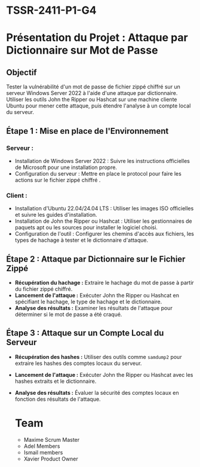 # TSSR-2411-P1-G4


# Présentation du Projet : Attaque par Dictionnaire sur Mot de Passe

## Objectif

Tester la vulnérabilité d'un mot de passe de fichier zippé chiffré sur un serveur Windows Server 2022 à l'aide d'une attaque par dictionnaire. Utiliser les outils John the Ripper ou Hashcat sur une machine cliente Ubuntu pour mener cette attaque, puis étendre l'analyse à un compte local du serveur.

## Étape 1 : Mise en place de l'Environnement

### Serveur :
* Installation de Windows Server 2022 : Suivre les instructions officielles de Microsoft pour une installation propre.
* Configuration du serveur : Mettre en place le protocol pour faire les actions sur le fichier zippé chiffré .

### Client :
* Installation d'Ubuntu 22.04/24.04 LTS : Utiliser les images ISO officielles et suivre les guides d'installation.
* Installation de John the Ripper ou Hashcat : Utiliser les gestionnaires de paquets apt ou les sources pour installer le logiciel choisi.
* Configuration de l'outil : Configurer les chemins d'accès aux fichiers, les types de hachage à tester et le dictionnaire d'attaque.

## Étape 2 : Attaque par Dictionnaire sur le Fichier Zippé

* **Récupération du hachage :** Extraire le hachage du mot de passe à partir du fichier zippé chiffré.
* **Lancement de l'attaque :** Exécuter John the Ripper ou Hashcat en spécifiant le hachage, le type de hachage et le dictionnaire.
* **Analyse des résultats :** Examiner les résultats de l'attaque pour déterminer si le mot de passe a été craqué.

## Étape 3 : Attaque sur un Compte Local du Serveur

* **Récupération des hashes :** Utiliser des outils comme `samdump2` pour extraire les hashes des comptes locaux du serveur.
* **Lancement de l'attaque :** Exécuter John the Ripper ou Hashcat avec les hashes extraits et le dictionnaire.
* **Analyse des résultats :** Évaluer la sécurité des comptes locaux en fonction des résultats de l'attaque.

  # Team
  * Maxime Scrum Master
  * Adel Members
  * Ismail members
  * Xavier Product Owner
